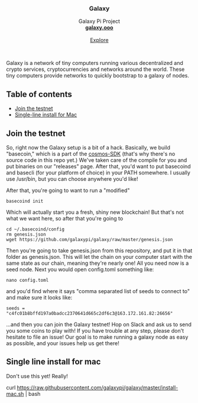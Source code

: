 <p align="center">
  <br/>

  <h3 align="center">Galaxy</h3>

  <p align="center">
    Galaxy Pi Project
    <br/>
    <a href="http://galaxy.ooo"><strong>galaxy.ooo</strong></a>
    <br/>
    <br/>
    <a href="https://github.com/galaxypi/">Explore</a>
  </p>
</p>

<br/>

Galaxy is a network of tiny computers running various decentralized and crypto services, cryptocurrencies and networks around the world. These tiny computers provide networks to quickly bootstrap to a galaxy of nodes.

## Table of contents

- [Join the testnet](#join-the-testnet)
- [Single-line install for Mac](#single-line-install-for-mac)

## Join the testnet
So, right now the Galaxy setup is a bit of a hack.  Basically, we build "basecoin," which is a part of the [cosmos-SDK](https://github.com/cosmos/cosmos-sdk) (that's why there's no source code in this repo yet.)  We've taken care of the compile for you and put binaries on our "releases" page.  After that, you'd want to put basecoind and basecli (for your platform of choice) in your PATH somewhere.  I usually use /usr/bin, but you can choose anywhere you'd like!

After that, you're going to want to run a "modified"

```
basecoind init
```

Which will actually start you a fresh, shiny new blockchain!  But that's not what we want here, so after that you're going to

```
cd ~/.basecoind/config
rm genesis.json
wget https://github.com/galaxypi/galaxy/raw/master/genesis.json
```

Then you're going to take genesis.json from this repository, and put it in that folder as genesis.json.  This will let the chain on your computer start with the same state as our chain, meaning they're nearly one!  All you need now is a seed node.  Next you would open config.toml something like:

```
nano config.toml
```

and you'd find where it says "comma separated list of seeds to connect to" and make sure it looks like:

```
seeds = "c4fc01b8bffd197a0badcc2370641d665c2df6c3@163.172.161.82:26656"
```

...and then you can join the Galaxy testnet!  Hop on Slack and ask us to send you some coins to play with!  If you have trouble at any step, please don't hesitate to file an issue!  Our goal is to make running a galaxy node as easy as possible, and your issues help us get there!

## Single line install for mac

Don't use this yet!  Really!

curl https://raw.githubusercontent.com/galaxypi/galaxy/master/install-mac.sh | bash
